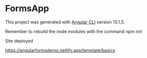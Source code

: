 # FormsApp

This project was generated with [Angular CLI](https://github.com/angular/angular-cli) version 13.1.3.

Remember to rebuild the node modules with the command npm init

Site deployed

https://angularformsdemo.netlify.app/template/basics
